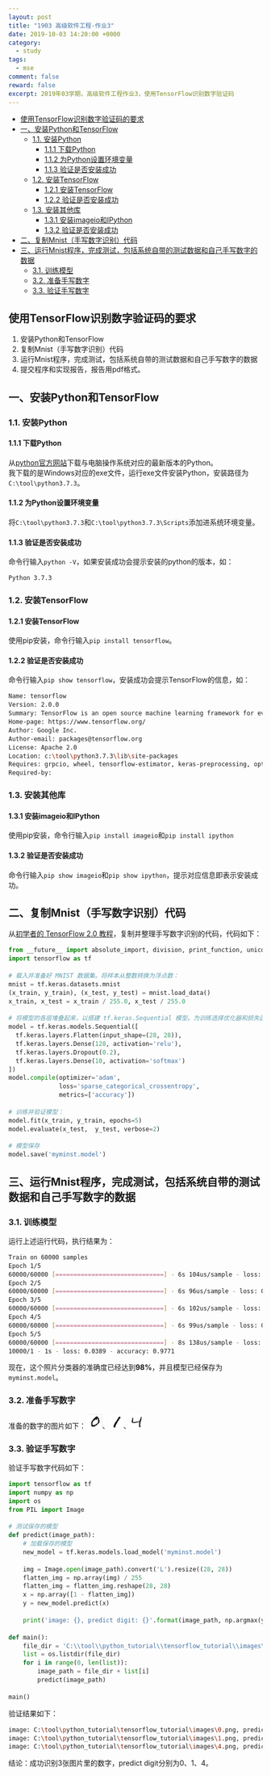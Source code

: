 ```yaml
---
layout: post
title: "1903 高级软件工程-作业3"
date: 2019-10-03 14:20:00 +0000
category:
  - study
tags:
  - mse
comment: false
reward: false
excerpt: 2019年03学期，高级软件工程作业3，使用TensorFlow识别数字验证码
---
```


- [使用TensorFlow识别数字验证码的要求](#%e4%bd%bf%e7%94%a8tensorflow%e8%af%86%e5%88%ab%e6%95%b0%e5%ad%97%e9%aa%8c%e8%af%81%e7%a0%81%e7%9a%84%e8%a6%81%e6%b1%82)
- [一、安装Python和TensorFlow](#%e4%b8%80%e5%ae%89%e8%a3%85python%e5%92%8ctensorflow)
  - [1.1. 安装Python](#11-%e5%ae%89%e8%a3%85python)
    - [1.1.1 下载Python](#111-%e4%b8%8b%e8%bd%bdpython)
    - [1.1.2 为Python设置环境变量](#112-%e4%b8%bapython%e8%ae%be%e7%bd%ae%e7%8e%af%e5%a2%83%e5%8f%98%e9%87%8f)
    - [1.1.3 验证是否安装成功](#113-%e9%aa%8c%e8%af%81%e6%98%af%e5%90%a6%e5%ae%89%e8%a3%85%e6%88%90%e5%8a%9f)
  - [1.2. 安装TensorFlow](#12-%e5%ae%89%e8%a3%85tensorflow)
    - [1.2.1 安装TensorFlow](#121-%e5%ae%89%e8%a3%85tensorflow)
    - [1.2.2 验证是否安装成功](#122-%e9%aa%8c%e8%af%81%e6%98%af%e5%90%a6%e5%ae%89%e8%a3%85%e6%88%90%e5%8a%9f)
  - [1.3. 安装其他库](#13-%e5%ae%89%e8%a3%85%e5%85%b6%e4%bb%96%e5%ba%93)
    - [1.3.1 安装imageio和IPython](#131-%e5%ae%89%e8%a3%85imageio%e5%92%8cipython)
    - [1.3.2 验证是否安装成功](#132-%e9%aa%8c%e8%af%81%e6%98%af%e5%90%a6%e5%ae%89%e8%a3%85%e6%88%90%e5%8a%9f)
- [二、复制Mnist（手写数字识别）代码](#%e4%ba%8c%e5%a4%8d%e5%88%b6mnist%e6%89%8b%e5%86%99%e6%95%b0%e5%ad%97%e8%af%86%e5%88%ab%e4%bb%a3%e7%a0%81)
- [三、运行Mnist程序，完成测试，包括系统自带的测试数据和自己手写数字的数据](#%e4%b8%89%e8%bf%90%e8%a1%8cmnist%e7%a8%8b%e5%ba%8f%e5%ae%8c%e6%88%90%e6%b5%8b%e8%af%95%e5%8c%85%e6%8b%ac%e7%b3%bb%e7%bb%9f%e8%87%aa%e5%b8%a6%e7%9a%84%e6%b5%8b%e8%af%95%e6%95%b0%e6%8d%ae%e5%92%8c%e8%87%aa%e5%b7%b1%e6%89%8b%e5%86%99%e6%95%b0%e5%ad%97%e7%9a%84%e6%95%b0%e6%8d%ae)
  - [3.1. 训练模型](#31-%e8%ae%ad%e7%bb%83%e6%a8%a1%e5%9e%8b)
  - [3.2. 准备手写数字](#32-%e5%87%86%e5%a4%87%e6%89%8b%e5%86%99%e6%95%b0%e5%ad%97)
  - [3.3. 验证手写数字](#33-%e9%aa%8c%e8%af%81%e6%89%8b%e5%86%99%e6%95%b0%e5%ad%97)

## 使用TensorFlow识别数字验证码的要求

1. 安装Python和TensorFlow
2. 复制Mnist（手写数字识别）代码
3. 运行Mnist程序，完成测试，包括系统自带的测试数据和自己手写数字的数据
4. 提交程序和实现报告，报告用pdf格式。

## 一、安装Python和TensorFlow

### 1.1. 安装Python

#### 1.1.1 下载Python

从[python官方网站](https://www.python.org/downloads/)下载与电脑操作系统对应的最新版本的Python。  
我下载的是Windows对应的exe文件，运行exe文件安装Python，安装路径为`C:\tool\python3.7.3`。

#### 1.1.2 为Python设置环境变量

将`C:\tool\python3.7.3`和`C:\tool\python3.7.3\Scripts`添加进系统环境变量。

#### 1.1.3 验证是否安装成功

命令行输入`python -V`，如果安装成功会提示安装的python的版本，如：

``` bash
Python 3.7.3
```

### 1.2. 安装TensorFlow

#### 1.2.1 安装TensorFlow

使用pip安装，命令行输入`pip install tensorflow`。

#### 1.2.2 验证是否安装成功

命令行输入`pip show tensorflow`，安装成功会提示TensorFlow的信息，如：

``` bash
Name: tensorflow
Version: 2.0.0
Summary: TensorFlow is an open source machine learning framework for everyone.
Home-page: https://www.tensorflow.org/
Author: Google Inc.
Author-email: packages@tensorflow.org
License: Apache 2.0
Location: c:\tool\python3.7.3\lib\site-packages
Requires: grpcio, wheel, tensorflow-estimator, keras-preprocessing, opt-einsum, absl-py, wrapt, numpy, protobuf, astor, termcolor, six, tensorboard, google-pasta, keras-applications, gast
Required-by:
```

### 1.3. 安装其他库

#### 1.3.1 安装imageio和IPython

使用pip安装，命令行输入`pip install imageio`和`pip install ipython`

#### 1.3.2 验证是否安装成功

命令行输入`pip show imageio`和`pip show ipython`，提示对应信息即表示安装成功。

## 二、复制Mnist（手写数字识别）代码

从[初学者的 TensorFlow 2.0 教程](https://www.tensorflow.org/tutorials/quickstart/beginner)，复制并整理手写数字识别的代码，代码如下：

``` python
from __future__ import absolute_import, division, print_function, unicode_literals
import tensorflow as tf

# 载入并准备好 MNIST 数据集。将样本从整数转换为浮点数：
mnist = tf.keras.datasets.mnist
(x_train, y_train), (x_test, y_test) = mnist.load_data()
x_train, x_test = x_train / 255.0, x_test / 255.0

# 将模型的各层堆叠起来，以搭建 tf.keras.Sequential 模型。为训练选择优化器和损失函数：
model = tf.keras.models.Sequential([
  tf.keras.layers.Flatten(input_shape=(28, 28)),
  tf.keras.layers.Dense(128, activation='relu'),
  tf.keras.layers.Dropout(0.2),
  tf.keras.layers.Dense(10, activation='softmax')
])
model.compile(optimizer='adam',
              loss='sparse_categorical_crossentropy',
              metrics=['accuracy'])

# 训练并验证模型：
model.fit(x_train, y_train, epochs=5)
model.evaluate(x_test,  y_test, verbose=2)

# 模型保存
model.save('myminst.model')
```

## 三、运行Mnist程序，完成测试，包括系统自带的测试数据和自己手写数字的数据

### 3.1. 训练模型

运行上述运行代码，执行结果为：

``` bash
Train on 60000 samples
Epoch 1/5
60000/60000 [==============================] - 6s 104us/sample - loss: 0.2971 - accuracy: 0.9142
Epoch 2/5
60000/60000 [==============================] - 6s 96us/sample - loss: 0.1440 - accuracy: 0.9570
Epoch 3/5
60000/60000 [==============================] - 6s 102us/sample - loss: 0.1073 - accuracy: 0.9671
Epoch 4/5
60000/60000 [==============================] - 6s 99us/sample - loss: 0.0887 - accuracy: 0.9727
Epoch 5/5
60000/60000 [==============================] - 8s 138us/sample - loss: 0.0739 - accuracy: 0.9772
10000/1 - 1s - loss: 0.0389 - accuracy: 0.9771
```

现在，这个照片分类器的准确度已经达到**98%**，并且模型已经保存为`myminst.model`。

### 3.2. 准备手写数字

准备的数字的图片如下：
![0](https://raw.githubusercontent.com/yizhishi/yizhishi.github.io/master/images/1903-a-s-e-p3/0.png)、![1](https://raw.githubusercontent.com/yizhishi/yizhishi.github.io/master/images/1903-a-s-e-p3/1.png)、![4](https://raw.githubusercontent.com/yizhishi/yizhishi.github.io/master/images/1903-a-s-e-p3/4.png)

### 3.3. 验证手写数字

验证手写数字代码如下：

``` python
import tensorflow as tf
import numpy as np
import os
from PIL import Image

# 测试保存的模型
def predict(image_path):
    # 加载保存的模型
    new_model = tf.keras.models.load_model('myminst.model')

    img = Image.open(image_path).convert('L').resize((28, 28))
    flatten_img = np.array(img) / 255
    flatten_img = flatten_img.reshape(28, 28)
    x = np.array([1 - flatten_img])
    y = new_model.predict(x)

    print('image: {}, predict digit: {}'.format(image_path, np.argmax(y[0])))

def main():
    file_dir = 'C:\\tool\\python_tutorial\\tensorflow_tutorial\\images\\'
    list = os.listdir(file_dir)
    for i in range(0, len(list)):
        image_path = file_dir + list[i]
        predict(image_path)

main()
```

验证结果如下：

``` bash
image: C:\tool\python_tutorial\tensorflow_tutorial\images\0.png, predict digit: 0
image: C:\tool\python_tutorial\tensorflow_tutorial\images\1.png, predict digit: 1
image: C:\tool\python_tutorial\tensorflow_tutorial\images\4.png, predict digit: 4
```

结论：成功识别3张图片里的数字，predict digit分别为0、1、4。
